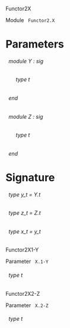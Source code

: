 Functor2X

 Module `` Functor2.X`` 

# Parameters


<a id="argument-1-Y"></a>
###### &nbsp; module Y : sig

<a id="type-t"></a>
###### &nbsp; &nbsp; &nbsp; &nbsp;type t


###### &nbsp; end



<a id="argument-2-Z"></a>
###### &nbsp; module Z : sig

<a id="type-t"></a>
###### &nbsp; &nbsp; &nbsp; &nbsp;type t


###### &nbsp; end




# Signature


<a id="type-y_t"></a>
###### &nbsp; type y_t = Y.t



<a id="type-z_t"></a>
###### &nbsp; type z_t = Z.t



<a id="type-x_t"></a>
###### &nbsp; type x_t = y_t


Functor2X1-Y

 Parameter `` X.1-Y`` 
<a id="type-t"></a>
###### &nbsp; type t


Functor2X2-Z

 Parameter `` X.2-Z`` 
<a id="type-t"></a>
###### &nbsp; type t

